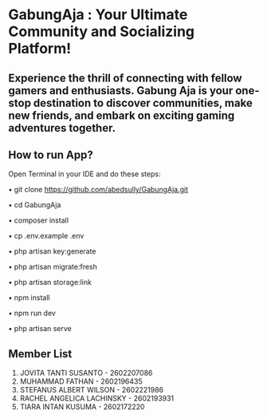 # GabungAja : Your Ultimate Community and Socializing Platform!

## Experience the thrill of connecting with fellow gamers and enthusiasts. Gabung Aja is your one-stop destination to discover communities, make new friends, and embark on exciting gaming adventures together.

## How to run App?

Open Terminal in your IDE and do these steps:

• git clone https://github.com/abedsully/GabungAja.git

• cd GabungAja

• composer install

• cp .env.example .env

• php artisan key:generate

• php artisan migrate:fresh

• php artisan storage:link

• npm install

• npm run dev

• php artisan serve

## Member List

1. JOVITA TANTI SUSANTO - 2602207086
2. MUHAMMAD FATHAN - 2602196435
3. STEFANUS ALBERT WILSON - 2602221986
4. RACHEL ANGELICA LACHINSKY - 2602193931
5. TIARA INTAN KUSUMA - 2602172220




